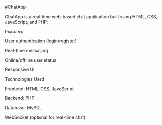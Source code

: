 #ChatApp

ChatApp is a real-time web-based chat application built using HTML, CSS, JavaScript, and PHP.

Features

User authentication (login/register)

Real-time messaging

Online/offline user status

Responsive UI

Technologies Used

Frontend: HTML, CSS, JavaScript

Backend: PHP

Database: MySQL

WebSocket (optional for real-time chat)
